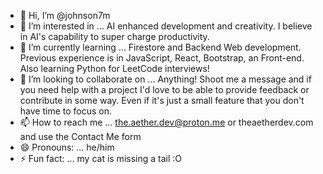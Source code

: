 - 👋 Hi, I’m @johnson7m
- 👀 I’m interested in ... AI enhanced development and creativity. I believe in AI's capability to super charge productivity.
- 🌱 I’m currently learning ... Firestore and Backend Web development. Previous experience is in JavaScript, React, Bootstrap, an Front-end. Also learning Python for LeetCode interviews! 
- 💞️ I’m looking to collaborate on ... Anything! Shoot me a message and if you need help with a project I'd love to be able to provide feedback or contribute in some way. Even if it's just a small feature that you don't have time to focus on. 
- 📫 How to reach me ... the.aether.dev@proton.me or theaetherdev.com and use the Contact Me form
- 😄 Pronouns: ... he/him
- ⚡ Fun fact: ... my cat is missing a tail :O 

<!---
johnson7m/johnson7m is a ✨ special ✨ repository because its `README.md` (this file) appears on your GitHub profile.
You can click the Preview link to take a look at your changes.
--->
